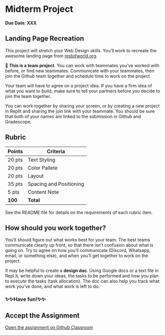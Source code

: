 # Midterm Project

**Due Date: XXX**

## Landing Page Recreation


This project will stretch your Web Design skills. You’ll work to recreate the awesome landing page from [restofworld.org](https://web.archive.org/web/20220428094707/http://restofworld.org/).

<!-- [![recreate-rest-of-world](https://img.shields.io/static/v1?label=Open%20Project&message=recreate%20rest%20of%20world&color=blue)](https://classroom.github.com/a/-YPq4B8F) -->


<aside>

👥 **This is a team project**. You can work with teammates you’ve worked with
before, or find new teammates. Communicate with your teammates, then join the
Github team together and schedule time to work on the project.

Your team will have to agree on a project idea. If you have a firm idea of what
you want to build, make sure to tell your partners before you decide to join
the team together.

You can work together by sharing your screen, or by creating a new project in
Replit and sharing the join link with your teammate. You should be sure that
both of your names are linked to the submission in Github and Gradescope.

</aside>



## Rubric

| Points | Criteria | 
|---|---|
| 20 pts | Text Styling  | 
| 20 pts | Color Pallete | 
| 20 pts| Layout  | 
| 35 pts | Spacing and Positioning | 
| 5 pts |Content Note| 
| **100** | **Total** | 

See the README file for details on the requirements of each rubric item.


## How should you work together?

You’ll should figure out what works best for your team. The best teams communicate clearly up front, so that there isn’t confusion about what is going on. Try to agree on how you’ll communicate (Discord, Whatsapp, email, or something else), and when you’ll get together to work on the project.

It may be helpful to create a **design doc**. Using Google docs or a text file in Repl.it, write down your ideas, the tasks to be performed and how you plan to execute the tasks (task allocation). The doc can also help you track what work you’ve done, and what work is left to do.

### ✨✨Have fun!✨✨




## Accept the Assignment


[Open the assignment on Github Classroom]()
